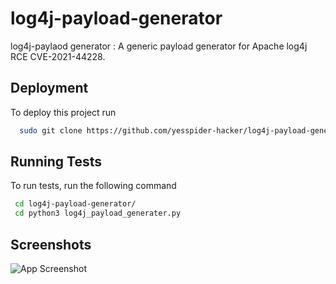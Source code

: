 # log4j-payload-generator
log4j-paylaod generator : A generic payload generator for Apache log4j RCE CVE-2021-44228.


## Deployment

To deploy this project run

```bash
  sudo git clone https://github.com/yesspider-hacker/log4j-payload-generator.git
```


## Running Tests

To run tests, run the following command

```bash
 cd log4j-payload-generator/ 
 cd python3 log4j_payload_generater.py
```


## Screenshots

![App Screenshot](https://via.placeholder.com/468x300?text=App+Screenshot+Here)

